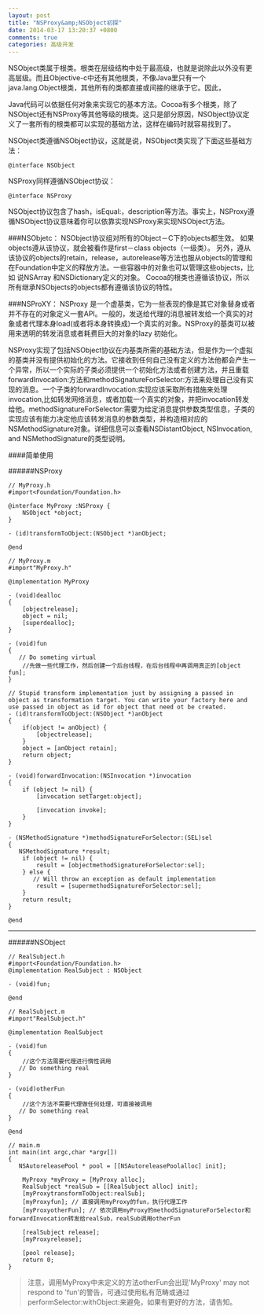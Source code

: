 ```yaml
---
layout: post
title: "NSProxy&amp;NSObject初探"
date: 2014-03-17 13:20:37 +0800
comments: true
categories: 高级开发
---
```


NSObject类属于根类。根类在层级结构中处于最高级，也就是说除此以外没有更高层级。而且Objective-c中还有其他根类，不像Java里只有一个java.lang.Object根类，其他所有的类都直接或间接的继承于它。因此，



Java代码可以依据任何对象来实现它的基本方法。Cocoa有多个根类，除了NSObject还有NSProxy等其他等级的根类。这只是部分原因，NSObject协议定义了一套所有的根类都可以实现的基础方法，这样在编码时就容易找到了。
 
 
NSObject类遵循NSObject协议，这就是说，NSObject类实现了下面这些基础方法：
 
	@interface NSObject  
 
NSProxy同样遵循NSObject协议：
 
	@interface NSProxy  	
	
<!--more-->



NSObject协议包含了hash，isEqual:，description等方法。事实上，NSProxy遵循NSObject协议意味着你可以依靠实现NSProxy来实现NSObject方法。

###NSObjetc：
NSObject协议组对所有的Object－C下的objects都生效。
如果objects遵从该协议，就会被看作是first－class objects（一级类）。
另外，遵从该协议的objects的retain，release，autorelease等方法也服从objects的管理和在Foundation中定义的释放方法。一些容器中的对象也可以管理这些objects，比如
说NSArray 和NSDictionary定义的对象。
Cocoa的根类也遵循该协议，所以所有继承NSObjects的objects都有遵循该协议的特性。

###NSProXY：
NSProxy 是一个虚基类，它为一些表现的像是其它对象替身或者并不存在的对象定义一套API。一般的，发送给代理的消息被转发给一个真实的对象或者代理本身load(或者将本身转换成)一个真实的对象。NSProxy的基类可以被用来透明的转发消息或者耗费巨大的对象的lazy 初始化。

NSProxy实现了包括NSObject协议在内基类所需的基础方法，但是作为一个虚拟的基类并没有提供初始化的方法。它接收到任何自己没有定义的方法他都会产生一个异常，所以一个实际的子类必须提供一个初始化方法或者创建方法，并且重载forwardInvocation:方法和methodSignatureForSelector:方法来处理自己没有实现的消息。一个子类的forwardInvocation:实现应该采取所有措施来处理invocation,比如转发网络消息，或者加载一个真实的对象，并把invocation转发给他。methodSignatureForSelector:需要为给定消息提供参数类型信息，子类的实现应该有能力决定他应该转发消息的参数类型，并构造相对应的NSMethodSignature对象。详细信息可以查看NSDistantObject, NSInvocation, and NSMethodSignature的类型说明。


####简单使用

######NSProxy
	
	// MyProxy.h
	#import<Foundation/Foundation.h>
	
	@interface MyProxy :NSProxy {
	    NSObject *object;
	}
	
	- (id)transformToObject:(NSObject *)anObject;
	
	@end
	
	// MyProxy.m
	#import"MyProxy.h"
	
	@implementation MyProxy
	
	- (void)dealloc
	{
	    [objectrelease];
	    object = nil;
	    [superdealloc];
	}
	
	- (void)fun
	{
	   // Do someting virtual
	    //先做一些代理工作，然后创建一个后台线程，在后台线程中再调用真正的[object fun];
	}
	
	// Stupid transform implementation just by assigning a passed in object as transformation target. You can write your factory here and use passed in object as id for object that need ot be created.
	- (id)transformToObject:(NSObject *)anObject 
	{
	    if(object != anObject) {
	        [objectrelease];
	    }
	    object = [anObject retain];
	    return object;
	}
	
	- (void)forwardInvocation:(NSInvocation *)invocation 
	{
	    if (object != nil) {
	        [invocation setTarget:object];    
	        
	        [invocation invoke];
	    }
	}
	
	- (NSMethodSignature *)methodSignatureForSelector:(SEL)sel 
	{
	   NSMethodSignature *result;
	    if (object != nil) {
	        result = [objectmethodSignatureForSelector:sel];
	    } else {
	       // Will throw an exception as default implementation
	        result = [supermethodSignatureForSelector:sel];
	    }
	    return result;
	}
	
	@end


***

######NSObject

	// RealSubject.h
	#import<Foundation/Foundation.h>
	@implementation RealSubject : NSObject
	
	- (void)fun;
	
	@end
	
	// RealSubject.m
	#import"RealSubject.h"
	
	@implementation RealSubject
	
	- (void)fun
	{
	    //这个方法需要代理进行惰性调用
	   // Do something real
	}
	
	- (void)otherFun
	{
	    //这个方法不需要代理做任何处理，可直接被调用
	   // Do something real
	}
	
	@end
	
	// main.m
	int main(int argc,char *argv[]) 
	{
	   NSAutoreleasePool * pool = [[NSAutoreleasePoolalloc] init];
	
	    MyProxy *myProxy = [MyProxy alloc];
	    RealSubject *realSub = [[RealSubject alloc] init];
	    [myProxytransformToObject:realSub];
	    [myProxyfun]; // 直接调用myProxy的fun，执行代理工作
	    [myProxyotherFun]; // 依次调用myProxy的methodSignatureForSelector和forwardInvocation转发给realSub，realSub调用otherFun
	
	    [realSubject release];
	    [myProxyrelease];
	
	    [pool release];
	    return 0;
	}
	
	
> 注意，调用MyProxy中未定义的方法otherFun会出现'MyProxy' may not respond to 'fun'的警告，可通过使用私有范畴或通过performSelector:withObject:来避免，如果有更好的方法，请告知。
